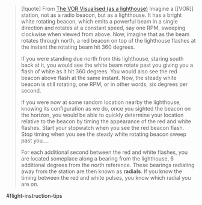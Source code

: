 > [!quote] From [The VOR Visualised (as a lighthouse)](http://andrewskretvedt.blogspot.com/2010/05/vor-visualised-as-lighthouse.html)
> Imagine a [[VOR]] station, not as a radio beacon, but as a lighthouse. It has a bright white rotating beacon, which emits a powerful beam in a single direction and rotates at a constant speed, say one RPM, sweeping clockwise when viewed from above. Now, imagine that as the beam rotates through north, a red beacon on top of the lighthouse flashes at the instant the rotating beam hit 360 degrees.
> 
> If you were standing due north from this lighthouse, staring south back at it, you would see the white beam rotate past you giving you a flash of white as it hit 360 degrees. You would also see the red beacon above flash at the same instant. Now, the steady white beacon is still rotating, one RPM, or in other words, six degrees per second.
> 
> If you were now at some random location nearby the lighthouse, knowing its configuration as we do, once you sighted the beacon on the horizon, you would be able to quickly determine your location relative to the beacon by timing the appearance of the red and white flashes. Start your stopwatch when you see the red beacon flash. Stop timing when you see the steady white rotating beacon sweep past you....
> 
> For each additional second between the red and white flashes, you are located someplace along a bearing from the lighthouse, 6 additional degrees from the north reference. These bearings radiating away from the station are then known as **radials**. If you know the timing between the red and white pulses, you know which radial you are _on_.

#flight-instruction-tips 